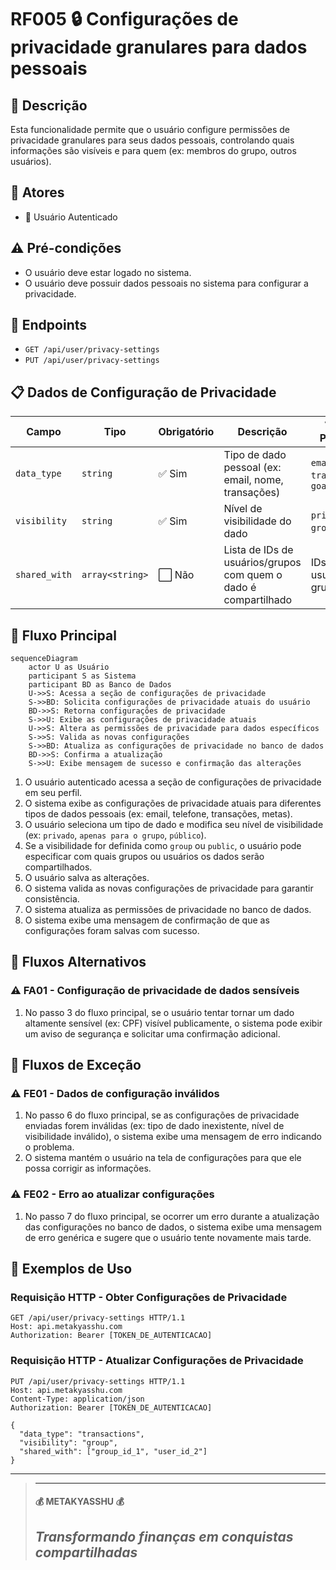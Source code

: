 # RF005 🔒 Configurações de privacidade granulares para dados pessoais

## 📝 Descrição

Esta funcionalidade permite que o usuário configure permissões de privacidade granulares para seus dados pessoais,
controlando quais informações são visíveis e para quem (ex: membros do grupo, outros usuários).

## 👥 Atores

- 👤 Usuário Autenticado

## ⚠️ Pré-condições

- O usuário deve estar logado no sistema.
- O usuário deve possuir dados pessoais no sistema para configurar a privacidade.

## 🔌 Endpoints

- `GET /api/user/privacy-settings`
- `PUT /api/user/privacy-settings`

## 📋 Dados de Configuração de Privacidade

| Campo         | Tipo            | Obrigatório | Descrição                                                       | Valores Possíveis                         |
|---------------|-----------------|-------------|-----------------------------------------------------------------|-------------------------------------------|
| `data_type`   | `string`        | ✅ Sim       | Tipo de dado pessoal (ex: email, nome, transações)              | `email`, `phone`, `transactions`, `goals` |
| `visibility`  | `string`        | ✅ Sim       | Nível de visibilidade do dado                                   | `private`, `group`, `public`              |
| `shared_with` | `array<string>` | ⬜ Não       | Lista de IDs de usuários/grupos com quem o dado é compartilhado | IDs de usuários ou grupos                 |

## 🔄 Fluxo Principal

```mermaid
sequenceDiagram
    actor U as Usuário
    participant S as Sistema
    participant BD as Banco de Dados
    U->>S: Acessa a seção de configurações de privacidade
    S->>BD: Solicita configurações de privacidade atuais do usuário
    BD->>S: Retorna configurações de privacidade
    S->>U: Exibe as configurações de privacidade atuais
    U->>S: Altera as permissões de privacidade para dados específicos
    S->>S: Valida as novas configurações
    S->>BD: Atualiza as configurações de privacidade no banco de dados
    BD->>S: Confirma a atualização
    S->>U: Exibe mensagem de sucesso e confirmação das alterações
```

1. O usuário autenticado acessa a seção de configurações de privacidade em seu perfil.
2. O sistema exibe as configurações de privacidade atuais para diferentes tipos de dados pessoais (ex: email, telefone,
   transações, metas).
3. O usuário seleciona um tipo de dado e modifica seu nível de visibilidade (ex: `privado`, `apenas para o grupo`,
   `público`).
4. Se a visibilidade for definida como `group` ou `public`, o usuário pode especificar com quais grupos ou usuários os
   dados serão compartilhados.
5. O usuário salva as alterações.
6. O sistema valida as novas configurações de privacidade para garantir consistência.
7. O sistema atualiza as permissões de privacidade no banco de dados.
8. O sistema exibe uma mensagem de confirmação de que as configurações foram salvas com sucesso.

## 🔀 Fluxos Alternativos

### ⚠️ FA01 - Configuração de privacidade de dados sensíveis

1. No passo 3 do fluxo principal, se o usuário tentar tornar um dado altamente sensível (ex: CPF) visível publicamente,
   o sistema pode exibir um aviso de segurança e solicitar uma confirmação adicional.

## 🚫 Fluxos de Exceção

### ⚠️ FE01 - Dados de configuração inválidos

1. No passo 6 do fluxo principal, se as configurações de privacidade enviadas forem inválidas (ex: tipo de dado
   inexistente, nível de visibilidade inválido), o sistema exibe uma mensagem de erro indicando o problema.
2. O sistema mantém o usuário na tela de configurações para que ele possa corrigir as informações.

### ⚠️ FE02 - Erro ao atualizar configurações

1. No passo 7 do fluxo principal, se ocorrer um erro durante a atualização das configurações no banco de dados, o
   sistema exibe uma mensagem de erro genérica e sugere que o usuário tente novamente mais tarde.

## 🧪 Exemplos de Uso

### Requisição HTTP - Obter Configurações de Privacidade

```http
GET /api/user/privacy-settings HTTP/1.1
Host: api.metakyasshu.com
Authorization: Bearer [TOKEN_DE_AUTENTICACAO]
```

### Requisição HTTP - Atualizar Configurações de Privacidade

```http
PUT /api/user/privacy-settings HTTP/1.1
Host: api.metakyasshu.com
Content-Type: application/json
Authorization: Bearer [TOKEN_DE_AUTENTICACAO]

{
  "data_type": "transactions",
  "visibility": "group",
  "shared_with": ["group_id_1", "user_id_2"]
}
```

---

> ---------------------------------------------------------------------------
> #### 💰 METAKYASSHU 💰
> ***Transformando finanças em conquistas compartilhadas***
> --------------------------------------------------------------------------- 